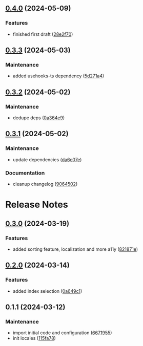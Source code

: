 

## [0.4.0](https://github.com/collective/volto-contents-next/compare/v0.3.3...v0.4.0) (2024-05-09)


### Features

* finished first draft ([28e2f70](https://github.com/collective/volto-contents-next/commit/28e2f70b23c6c9eeddfb3f8dba31a095e8b78049))

## [0.3.3](https://github.com/collective/volto-contents-next/compare/v0.3.2...v0.3.3) (2024-05-03)


### Maintenance

* added usehooks-ts dependency ([5d271a4](https://github.com/collective/volto-contents-next/commit/5d271a4bffd5357d2d2c226b2748623d30989a09))

## [0.3.2](https://github.com/collective/volto-contents-next/compare/v0.3.1...v0.3.2) (2024-05-02)


### Maintenance

* dedupe deps ([0a364e9](https://github.com/collective/volto-contents-next/commit/0a364e974bdf7be93a820d7f0e3aecb4f75338a9))

## [0.3.1](https://github.com/collective/volto-contents-next/compare/v0.3.0...v0.3.1) (2024-05-02)


### Maintenance

* update dependencies ([da6c07e](https://github.com/collective/volto-contents-next/commit/da6c07e2142efdc10fdcc2cc15fc35f5c7aa5489))


### Documentation

* cleanup changelog ([9064502](https://github.com/collective/volto-contents-next/commit/906450231478d9f2605b2e546f7a6173e5f50541))

# Release Notes


## [0.3.0](https://github.com/collective/volto-contents-next/compare/v0.2.0...v0.3.0) (2024-03-19)


### Features

* added sorting feature, localization and more a11y ([821871e](https://github.com/collective/volto-contents-next/commit/821871e458267f9f76760ac198a4de2e2586465d))

## [0.2.0](https://github.com/collective/volto-contents-next/compare/v0.1.1...v0.2.0) (2024-03-14)


### Features

* added index selection ([0a649c1](https://github.com/collective/volto-contents-next/commit/0a649c17d178dd665d762deb9966a211a289ed0f))

## 0.1.1 (2024-03-12)


### Maintenance

* import initial code and configuration ([6671955](https://github.com/collective/volto-contents-next/commit/66719555a8e920b5eea55faaab2f9eb0bce22a19))
* init locales ([115fa78](https://github.com/collective/volto-contents-next/commit/115fa78761305a77046d57bd8aca3fef6d0149c7))
